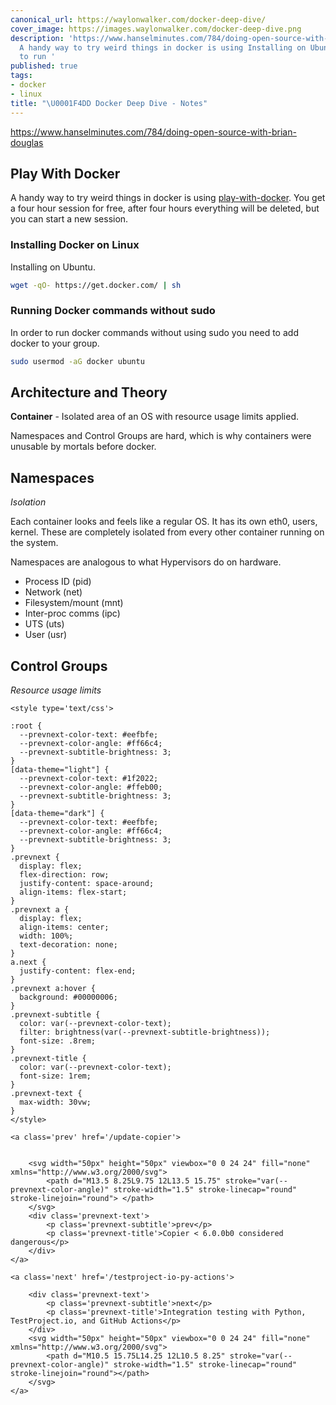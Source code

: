 ```yaml
---
canonical_url: https://waylonwalker.com/docker-deep-dive/
cover_image: https://images.waylonwalker.com/docker-deep-dive.png
description: 'https://www.hanselminutes.com/784/doing-open-source-with-brian-douglas
  A handy way to try weird things in docker is using Installing on Ubuntu. In order
  to run '
published: true
tags:
- docker
- linux
title: "\U0001F4DD Docker Deep Dive - Notes"
---
```


https://www.hanselminutes.com/784/doing-open-source-with-brian-douglas

## Play With Docker

A handy way to try weird things in docker is using [play-with-docker](play-with-docker.com).  You get a four hour session for free, after four hours everything will be deleted, but you can start a new session.

### Installing Docker on Linux

Installing on Ubuntu.

``` bash
wget -qO- https://get.docker.com/ | sh
```

### Running Docker commands without sudo

In order to run docker commands without using sudo you need to add docker to your group.


``` bash
sudo usermod -aG docker ubuntu
```

## Architecture and Theory


**Container** - Isolated area of an OS with resource usage limits applied.

Namespaces and Control Groups are hard, which is why containers were unusable by mortals before docker.



## Namespaces
_Isolation_

Each container looks and feels like a regular OS. It has its own eth0, users, kernel.  These are completely isolated from every other container running on the system.

Namespaces are analogous to what Hypervisors do on hardware.

* Process ID (pid)
* Network (net)
* Filesystem/mount (mnt)
* Inter-proc comms (ipc)
* UTS (uts)
* User (usr)

##  Control Groups
_Resource usage limits_
<div class='prevnext'>

    <style type='text/css'>

    :root {
      --prevnext-color-text: #eefbfe;
      --prevnext-color-angle: #ff66c4;
      --prevnext-subtitle-brightness: 3;
    }
    [data-theme="light"] {
      --prevnext-color-text: #1f2022;
      --prevnext-color-angle: #ffeb00;
      --prevnext-subtitle-brightness: 3;
    }
    [data-theme="dark"] {
      --prevnext-color-text: #eefbfe;
      --prevnext-color-angle: #ff66c4;
      --prevnext-subtitle-brightness: 3;
    }
    .prevnext {
      display: flex;
      flex-direction: row;
      justify-content: space-around;
      align-items: flex-start;
    }
    .prevnext a {
      display: flex;
      align-items: center;
      width: 100%;
      text-decoration: none;
    }
    a.next {
      justify-content: flex-end;
    }
    .prevnext a:hover {
      background: #00000006;
    }
    .prevnext-subtitle {
      color: var(--prevnext-color-text);
      filter: brightness(var(--prevnext-subtitle-brightness));
      font-size: .8rem;
    }
    .prevnext-title {
      color: var(--prevnext-color-text);
      font-size: 1rem;
    }
    .prevnext-text {
      max-width: 30vw;
    }
    </style>
    
    <a class='prev' href='/update-copier'>
    

        <svg width="50px" height="50px" viewbox="0 0 24 24" fill="none" xmlns="http://www.w3.org/2000/svg">
            <path d="M13.5 8.25L9.75 12L13.5 15.75" stroke="var(--prevnext-color-angle)" stroke-width="1.5" stroke-linecap="round" stroke-linejoin="round"> </path>
        </svg>
        <div class='prevnext-text'>
            <p class='prevnext-subtitle'>prev</p>
            <p class='prevnext-title'>Copier < 6.0.0b0 considered dangerous</p>
        </div>
    </a>
    
    <a class='next' href='/testproject-io-py-actions'>
    
        <div class='prevnext-text'>
            <p class='prevnext-subtitle'>next</p>
            <p class='prevnext-title'>Integration testing with Python, TestProject.io, and GitHub Actions</p>
        </div>
        <svg width="50px" height="50px" viewbox="0 0 24 24" fill="none" xmlns="http://www.w3.org/2000/svg">
            <path d="M10.5 15.75L14.25 12L10.5 8.25" stroke="var(--prevnext-color-angle)" stroke-width="1.5" stroke-linecap="round" stroke-linejoin="round"></path>
        </svg>
    </a>
  </div>
